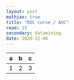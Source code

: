 ```yaml
---
layout: post
mathjax: true
title: "ROC curve / AUC"
read: 15
secondary: datamining
date: 2020-12-06
---
```


a|b|c
--|--|--|
1|2|3
